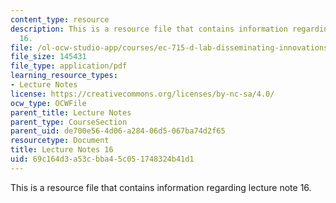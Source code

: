 ```yaml
---
content_type: resource
description: This is a resource file that contains information regarding lecture note
  16.
file: /ol-ocw-studio-app/courses/ec-715-d-lab-disseminating-innovations-for-the-common-good-spring-2007/69c164d3a53cbba45c051748324b41d1_MITEC_715S07_notes16.pdf
file_size: 145431
file_type: application/pdf
learning_resource_types:
- Lecture Notes
license: https://creativecommons.org/licenses/by-nc-sa/4.0/
ocw_type: OCWFile
parent_title: Lecture Notes
parent_type: CourseSection
parent_uid: de700e56-4d06-a284-06d5-067ba74d2f65
resourcetype: Document
title: Lecture Notes 16
uid: 69c164d3-a53c-bba4-5c05-1748324b41d1
---
```

This is a resource file that contains information regarding lecture note 16.